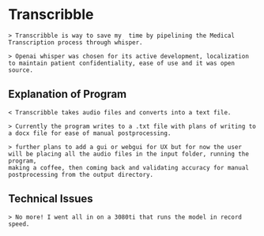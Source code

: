 # Transcribble

    > Transcribble is way to save my  time by pipelining the Medical Transcription process through whisper.

    > Openai whisper was chosen for its active development, localization to maintain patient confidentiality, ease of use and it was open source.  

## Explanation of Program
    
    < Transcribble takes audio files and converts into a text file.

    > Currently the program writes to a .txt file with plans of writing to a docx file for ease of manual postprocessing.

    > further plans to add a gui or webgui for UX but for now the user will be placing all the audio files in the input folder, running the program,
    making a coffee, then coming back and validating accuracy for manual postprocessing from the output directory.

## Technical Issues 
    
    > No more! I went all in on a 3080ti that runs the model in record speed.
